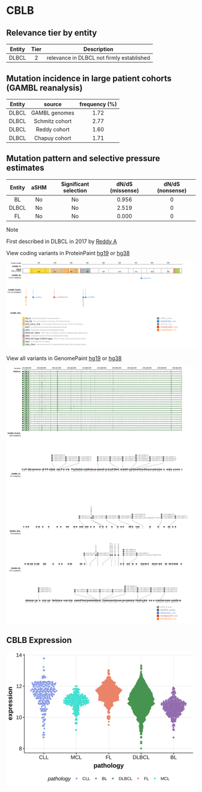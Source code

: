 # CBLB

## Relevance tier by entity

|Entity|Tier|Description                              |
|:------:|:----:|-----------------------------------------|
|DLBCL |2   |relevance in DLBCL not firmly established|

## Mutation incidence in large patient cohorts (GAMBL reanalysis)

|Entity|source        |frequency (%)|
|:------:|:--------------:|:-------------:|
|DLBCL |GAMBL genomes |1.72         |
|DLBCL |Schmitz cohort|2.77         |
|DLBCL |Reddy cohort  |1.60         |
|DLBCL |Chapuy cohort |1.71         |

## Mutation pattern and selective pressure estimates

|Entity|aSHM|Significant selection|dN/dS (missense)|dN/dS (nonsense)|
|:------:|:----:|:---------------------:|:----------------:|:----------------:|
|BL    |No  |No                   |0.956           |0               |
|DLBCL |No  |No                   |2.519           |0               |
|FL    |No  |No                   |0.000           |0               |


> [!NOTE]
> First described in DLBCL in 2017 by [Reddy A](https://pubmed.ncbi.nlm.nih.gov/28985567)


View coding variants in ProteinPaint [hg19](https://morinlab.github.io/LLMPP/GAMBL/CBLB_protein.html)  or [hg38](https://morinlab.github.io/LLMPP/GAMBL/CBLB_protein_hg38.html)

![image](images/proteinpaint/CBLB_NM_170662.svg)

View all variants in GenomePaint [hg19](https://morinlab.github.io/LLMPP/GAMBL/CBLB.html)  or [hg38](https://morinlab.github.io/LLMPP/GAMBL/CBLB_hg38.html)

![image](images/proteinpaint/CBLB.svg)
## CBLB Expression
![image](images/gene_expression/CBLB_by_pathology.svg)
<!-- ORIGIN: reddyGeneticFunctionalDrivers2017 -->

